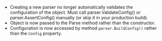 * Creating a new parser no longer automatically validates the configuration of the object.
  Must call parser.ValidateConfig() or parser.AssertConfig() manually (or skip it in your production build).
* Object is now passed to the Parse method rather than the constructor.
* Configuration is now accessed by method `parser.BuildConfig()` rather than the `Config` property.